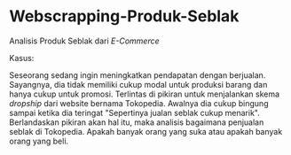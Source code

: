 # Webscrapping-Produk-Seblak
Analisis Produk Seblak dari *E-Commerce*

Kasus:

Seseorang sedang ingin meningkatkan pendapatan dengan berjualan. Sayangnya, dia tidak memiliki cukup modal untuk produksi barang dan hanya cukup untuk promosi. Terlintas di pikiran untuk menjalankan skema *dropship* dari website bernama Tokopedia. Awalnya dia cukup bingung sampai ketika dia teringat "Sepertinya jualan seblak cukup menarik". Berlandaskan pikiran akan hal itu, maka analisis bagaimana penjualan seblak di Tokopedia. Apakah banyak orang yang suka atau apakah banyak orang yang beli. 
